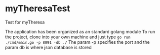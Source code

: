 # myTheresaTest
Test for myTheresa


The application has been organized as an standard golang module
To run the project, clone into your own machine and just type `go run ./cmd/main.go -p 8091 -db ./`
The param -p specifies the port and the param db is where json database is stored
